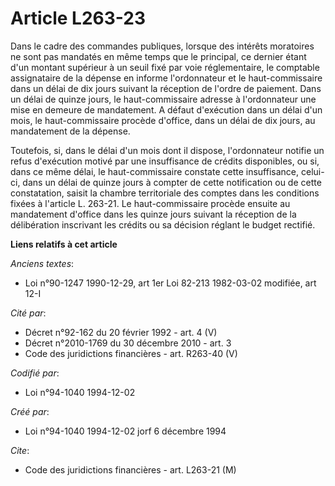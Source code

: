 # Article L263-23

Dans le cadre des commandes publiques, lorsque des intérêts moratoires ne sont pas mandatés en même temps que le principal,
ce dernier étant d'un montant supérieur à un seuil fixé par voie réglementaire, le comptable assignataire de la dépense en
informe l'ordonnateur et le haut-commissaire dans un délai de dix jours suivant la réception de l'ordre de paiement. Dans un
délai de quinze jours, le haut-commissaire adresse à l'ordonnateur une mise en demeure de mandatement. A défaut d'exécution
dans un délai d'un mois, le haut-commissaire procède d'office, dans un délai de dix jours, au mandatement de la dépense.

Toutefois, si, dans le délai d'un mois dont il dispose, l'ordonnateur notifie un refus d'exécution motivé par une
insuffisance de crédits disponibles, ou si, dans ce même délai, le haut-commissaire constate cette insuffisance, celui-ci,
dans un délai de quinze jours à compter de cette notification ou de cette constatation, saisit la chambre territoriale des
comptes dans les conditions fixées à l'article L. 263-21. Le haut-commissaire procède ensuite au mandatement d'office dans
les quinze jours suivant la réception de la délibération inscrivant les crédits ou sa décision réglant le budget rectifié.

**Liens relatifs à cet article**

_Anciens textes_:

  - Loi n°90-1247 1990-12-29, art 1er Loi 82-213 1982-03-02 modifiée, art 12-I

_Cité par_:

  - Décret n°92-162 du 20 février 1992 - art. 4 (V)
  - Décret n°2010-1769 du 30 décembre 2010 - art. 3
  - Code des juridictions financières - art. R263-40 (V)

_Codifié par_:

  - Loi n°94-1040 1994-12-02

_Créé par_:

  - Loi n°94-1040 1994-12-02 jorf 6 décembre 1994

_Cite_:

  - Code des juridictions financières - art. L263-21 (M)

